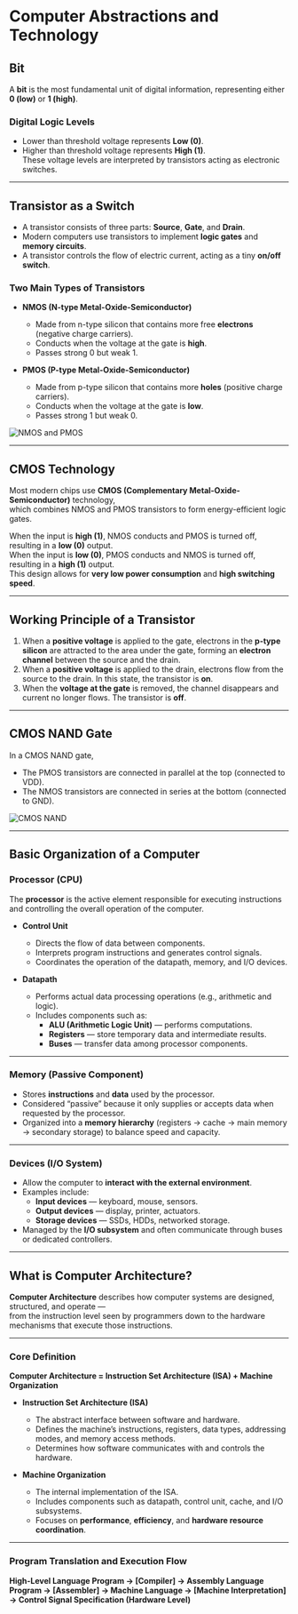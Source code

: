 # Computer Abstractions and Technology

## Bit
A **bit** is the most fundamental unit of digital information, representing either **0 (low)** or **1 (high)**.

### Digital Logic Levels
- Lower than threshold voltage represents **Low (0)**.  
- Higher than threshold voltage represents **High (1)**.  
These voltage levels are interpreted by transistors acting as electronic switches.

---

## Transistor as a Switch
- A transistor consists of three parts: **Source**, **Gate**, and **Drain**.  
- Modern computers use transistors to implement **logic gates** and **memory circuits**.  
- A transistor controls the flow of electric current, acting as a tiny **on/off switch**.

### Two Main Types of Transistors
- **NMOS (N-type Metal-Oxide-Semiconductor)**  
  - Made from n-type silicon that contains more free **electrons** (negative charge carriers).  
  - Conducts when the voltage at the gate is **high**.  
  - Passes strong 0 but weak 1.

- **PMOS (P-type Metal-Oxide-Semiconductor)**  
  - Made from p-type silicon that contains more **holes** (positive charge carriers).  
  - Conducts when the voltage at the gate is **low**.  
  - Passes strong 1 but weak 0.

![NMOS and PMOS](https://www.mks.com/mam/celum/celum_assets/Figure_11-Semiconductor_Handbook_800w.jpg)

---

## CMOS Technology
Most modern chips use **CMOS (Complementary Metal-Oxide-Semiconductor)** technology,  
which combines NMOS and PMOS transistors to form energy-efficient logic gates.

When the input is **high (1)**, NMOS conducts and PMOS is turned off, resulting in a **low (0)** output.  
When the input is **low (0)**, PMOS conducts and NMOS is turned off, resulting in a **high (1)** output.  
This design allows for **very low power consumption** and **high switching speed**.

---

## Working Principle of a Transistor
1. When a **positive voltage** is applied to the gate, electrons in the **p-type silicon** are attracted to the area under the gate, forming an **electron channel** between the source and the drain.  
2. When a **positive voltage** is applied to the drain, electrons flow from the source to the drain. In this state, the transistor is **on**.  
3. When the **voltage at the gate** is removed, the channel disappears and current no longer flows. The transistor is **off**.

---
## CMOS NAND Gate
In a CMOS NAND gate,
- The PMOS transistors are connected in parallel at the top (connected to VDD).
- The NMOS transistors are connected in series at the bottom (connected to GND).

![CMOS NAND](https://www.ic-components.com/upfile/images/77/20240703134504908.png)

---

## Basic Organization of a Computer
### Processor (CPU)
The **processor** is the active element responsible for executing instructions and controlling the overall operation of the computer.

- **Control Unit**  
  - Directs the flow of data between components.  
  - Interprets program instructions and generates control signals.  
  - Coordinates the operation of the datapath, memory, and I/O devices.

- **Datapath**  
  - Performs actual data processing operations (e.g., arithmetic and logic).  
  - Includes components such as:
    - **ALU (Arithmetic Logic Unit)** — performs computations.  
    - **Registers** — store temporary data and intermediate results.  
    - **Buses** — transfer data among processor components.

---

### Memory (Passive Component)
- Stores **instructions** and **data** used by the processor.  
- Considered “passive” because it only supplies or accepts data when requested by the processor.  
- Organized into a **memory hierarchy** (registers → cache → main memory → secondary storage) to balance speed and capacity.

---

### Devices (I/O System)
- Allow the computer to **interact with the external environment**.  
- Examples include:
  - **Input devices** — keyboard, mouse, sensors.  
  - **Output devices** — display, printer, actuators.  
  - **Storage devices** — SSDs, HDDs, networked storage.  
- Managed by the **I/O subsystem** and often communicate through buses or dedicated controllers.

---

## What is Computer Architecture?

**Computer Architecture** describes how computer systems are designed, structured, and operate —  
from the instruction level seen by programmers down to the hardware mechanisms that execute those instructions.

---

### Core Definition
**Computer Architecture = Instruction Set Architecture (ISA) + Machine Organization**

- **Instruction Set Architecture (ISA)**  
  - The abstract interface between software and hardware.  
  - Defines the machine’s instructions, registers, data types, addressing modes, and memory access methods.  
  - Determines how software communicates with and controls the hardware.

- **Machine Organization**  
  - The internal implementation of the ISA.  
  - Includes components such as datapath, control unit, cache, and I/O subsystems.  
  - Focuses on **performance**, **efficiency**, and **hardware resource coordination**.

---

### Program Translation and Execution Flow

**High-Level Language Program → [Compiler] → Assembly Language Program → [Assembler] → Machine Language → [Machine Interpretation] → Control Signal Specification (Hardware Level)**
